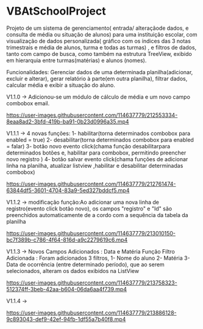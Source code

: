 # VBAtSchoolProject
Projeto de um sistema de gerenciamento( entrada/ alteraçãode dados, e consulta de média ou  situação de alunos) para uma instituição escolar, com      visualização de dados personalizada( gráfico com os índices das 3 notas trimestrais e média de alunos, turma e todas as turmas) , e filtros de dados, tanto com campo de busca, como também na estrutura TreeView, exibido em hierarquia entre turmas(matérias) e alunos (nomes). 



Funcionalidades: Gerenciar dados de uma determinada planilha(adicionar, excluir e alterar), gerar relatório à parte(em outra planilha), filtrar dados, calcular média e exibir a situação do aluno.

V1.1.0 -> Adicionou-se um módulo de cálculo de média e um novo campo combobox email.


https://user-images.githubusercontent.com/114637779/212553334-8eaa8ad2-3bfd-419b-ba91-0b23d0996a35.mp4


V1.1.1 -> 4 novas funções: 
        1- habilitar(torna determinados combobox para enabled = true)
        2- desabilitar(torna determinados combobox para enabled = falar)
        3- botão novo evento click(chama função desabilitarpara determinados botões e, habilitar para combobox, permitindo preencher novo registro )
        4- botão salvar evento click(chama funções de adicionar linha na planilha, atualizar listview ,habilitar e desabilitar determinadas combobox) 

https://user-images.githubusercontent.com/114637779/212761474-63844df5-3601-4704-83a9-5ed327bddcf5.mp4


V1.1.2 -> modificação função:Ao adicionar uma nova linha de registro(evento click botão novo), os campos "registro" e "Id" são preenchidos automaticamente de a cordo com a sequência da tabela da planilha


https://user-images.githubusercontent.com/114637779/213010150-bc7f389b-c786-4f64-816d-a9c2279619c6.mp4

V1.1.3 ->
Novos Campos Adicionados : Data e Matéria
Função Filtro  Adicionada : Foram adicionados 3 filtros, 1- Nome do aluno 2- Matéria   3- Data de ocorrência (entre determinado período), que ao serem selecionados, alteram os dados exibidos na ListView 



https://user-images.githubusercontent.com/114637779/213758323-512374ff-3beb-42aa-b604-06da6aa4f739.mp4

V1.1.4 -> 


https://user-images.githubusercontent.com/114637779/213886128-9c893043-def9-42ef-94fb-1df55a7b40f8.mp4


